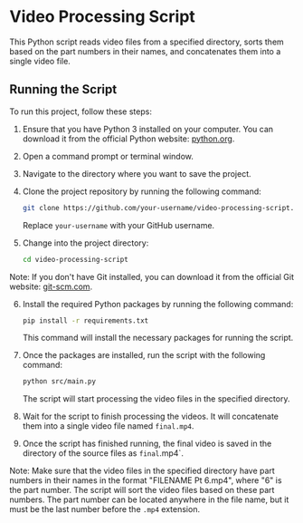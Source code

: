 # Video Processing Script

This Python script reads video files from a specified directory, sorts them based on the part numbers in their names, and concatenates them into a single video file.

## Running the Script

To run this project, follow these steps:

1. Ensure that you have Python 3 installed on your computer. You can download it from the official Python website: [python.org](https://www.python.org/downloads/).

2. Open a command prompt or terminal window.

3. Navigate to the directory where you want to save the project.

4. Clone the project repository by running the following command:

   ```sh
   git clone https://github.com/your-username/video-processing-script.git
   ```

   Replace `your-username` with your GitHub username.

5. Change into the project directory:

   ```sh
   cd video-processing-script
   ```

Note: If you don't have Git installed, you can download it from the official Git website: [git-scm.com](https://git-scm.com/downloads).

6. Install the required Python packages by running the following command:

   ```sh
   pip install -r requirements.txt
   ```

   This command will install the necessary packages for running the script.

7. Once the packages are installed, run the script with the following command:

   ```sh
   python src/main.py
   ```

   The script will start processing the video files in the specified directory.

8. Wait for the script to finish processing the videos. It will concatenate them into a single video file named `final.mp4`.

9. Once the script has finished running, the final video is saved in the directory of the source files as `final`.mp4`.

Note: Make sure that the video files in the specified directory have part numbers in their names in the format "FILENAME Pt 6.mp4", where "6" is the part number. The script will sort the video files based on these part numbers. The part number can be located anywhere in the file name, but it must be the last number before the `.mp4` extension.
